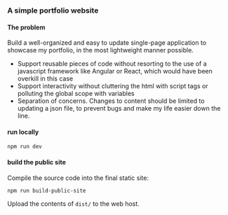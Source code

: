 ### A simple portfolio website

#### The problem
Build a well-organized and easy to update single-page application to showcase my portfolio, in the most lightweight manner possible.
* Support reusable pieces of code without resorting to the use of a javascript framework like Angular or React, which would have been overkill in this case
* Support interactivity without cluttering the html with script tags or polluting the global scope with variables
* Separation of concerns. Changes to content should be limited to updating a json file, to prevent bugs and make my life easier down the line.

#### run locally
```
npm run dev
```

#### build the public site
Compile the source code into the final static site:
```
npm run build-public-site
```
Upload the contents of `dist/` to the web host.
